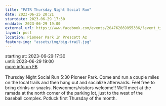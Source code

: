 ```yaml
---
title: "PATR Thursday Night Social Run"
date: 2023-06-25 20:21
startdate: 2023-06-29 17:30
enddate: 2023-06-29 19:00
external_url: https://www.facebook.com/events/204762669055336/?event_time_id=204762689055334
layout: post
location: Pioneer Park In Prescott Az
feature-img: "assets/img/big-trail.jpg"
---
```


starting at: 2023-06-29 17:30<br>until: 2023-06-29 19:00<br><a href="https://www.facebook.com/events/204762669055336/?event_time_id=204762689055334">more info on FB</a><br><br>Thursday Night Social Run 5&#58;30 Pioneer Park.  Come and run a couple miles on the local trails and then hang out and socialize afterwards.  Feel free to bring drinks or snacks. Newcomers/visitors welcome!!  We’ll meet at the ramada at the north corner of the parking lot, just to the west of the baseball complex.  Potluck first Thursday of the month.<br>
  <br>
  
